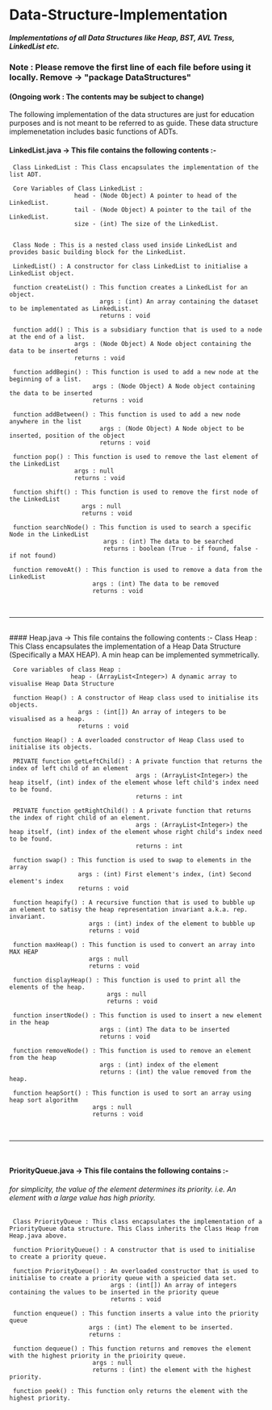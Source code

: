 # Data-Structure-Implementation
##### Implementations of all Data Structures like Heap, BST, AVL Tress, LinkedList etc.  

### Note : Please remove the first line of each file before using it locally. Remove -> "package DataStructures" 
#### (Ongoing work : The contents may be subject to change)


The following implementation of the data structures are just for education purposes and is not meant to be referred to as guide. These data structure implemenetation includes basic functions of ADTs.

#### LinkedList.java -> This file contains the following contents :-
     Class LinkedList : This Class encapsulates the implementation of the list ADT.
     
     Core Variables of Class LinkedList : 
                      head - (Node Object) A pointer to head of the LinkedList.
                      tail - (Node Object) A pointer to the tail of the LinkedList.
                      size - (int) The size of the LinkedList.
                                          
     
     Class Node : This is a nested class used inside LinkedList and provides basic building block for the LinkedList.
     
     LinkedList() : A constructor for class LinkedList to initialise a LinkedList object.
     
     function createList() : This function creates a LinkedList for an object.
                             args : (int) An array containing the dataset to be implementated as LinkedList.
                             returns : void
     
     function add() : This is a subsidiary function that is used to a node at the end of a list.
                      args : (Node Object) A Node object containing the data to be inserted
                      returns : void
                   
     function addBegin() : This function is used to add a new node at the beginning of a list.
                           args : (Node Object) A Node object containing the data to be inserted
                           returns : void

     function addBetween() : This function is used to add a new node anywhere in the list
                             args : (Node Object) A Node object to be inserted, position of the object
                             returns : void
                             
     function pop() : This function is used to remove the last element of the LinkedList
                      args : null
                      returns : void
                      
     function shift() : This function is used to remove the first node of the LinkedList
                        args : null
                        returns : void
                       
     function searchNode() : This function is used to search a specific Node in the LinkedList
                              args : (int) The data to be searched
                              returns : boolean (True - if found, false - if not found)
                              
     function removeAt() : This function is used to remove a data from the LinkedList
                           args : (int) The data to be removed
                           returns : void
<br>                  
<hr>
<br>
#### Heap.java -> This file contains the following contents :-
     Class Heap : This Class encapsulates the implementation of a Heap Data Structure (Specifically a MAX HEAP). A min heap can be implemented symmetrically.
     
     Core variables of class Heap :
                     heap - (ArrayList<Integer>) A dynamic array to visualise Heap Data Structure
                     
     function Heap() : A constructor of Heap class used to initialise its objects.
                       args : (int[]) An array of integers to be visualised as a heap.
                       returns : void
                       
     function Heap() : A overloaded constructor of Heap Class used to initialise its objects.
     
     PRIVATE function getLeftChild() : A private function that returns the index of left child of an element
                                       args : (ArrayList<Integer>) the heap itself, (int) index of the element whose left child's index need to be found.
                                       returns : int
     
     PRIVATE function getRightChild() : A private function that returns the index of right child of an element.
                                       args : (ArrayList<Integer>) the heap itself, (int) index of the element whose right child's index need to be found.
                                       returns : int
                                       
     function swap() : This function is used to swap to elements in the array
                       args : (int) First element's index, (int) Second element's index
                       returns : void
                       
     function heapify() : A recursive function that is used to bubble up an element to satisy the heap representation invariant a.k.a. rep. invariant.
                          args : (int) index of the element to bubble up
                          returns : void
                          
     function maxHeap() : This function is used to convert an array into MAX HEAP
                          args : null
                          returns : void
                          
     function displayHeap() : This function is used to print all the elements of the heap.
                               args : null
                               returns : void
                               
     function insertNode() : This function is used to insert a new element in the heap
                             args : (int) The data to be inserted
                             returns : void
                             
     function removeNode() : This function is used to remove an element from the heap
                             args : (int) index of the element
                             returns : (int) the value removed from the heap.
                             
     function heapSort() : This function is used to sort an array using heap sort algorithm
                           args : null
                           returns : void
     
<br>
<hr>
<br>
    
#### PriorityQueue.java -> This file contains the following contains :-
###### for simplicity, the value of the element determines its priority. i.e. An element with a large value has high priority.

     Class PriorityQueue : This class encapsulates the implementation of a PriorityQueue data structure. This Class inherits the Class Heap from Heap.java above.
     
     function PriorityQueue() : A constructor that is used to initialise to create a priority queue.
     
     function PriorityQueue() : An overloaded constructor that is used to initialise to create a priority queue with a speicied data set.
                                args : (int[]) An array of integers containing the values to be inserted in the priority queue
                                returns : void
                                
     function enqueue() : This function inserts a value into the priority queue
                          args : (int) The element to be inserted.
                          returns : 
     
     function dequeue() : This function returns and removes the element with the highest priority in the prioirity queue.
                           args : null
                           returns : (int) the element with the highest priority.
                           
     function peek() : This function only returns the element with the highest priority.
